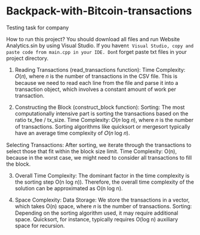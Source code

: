 # Backpack-with-Bitcoin-transactions
Testing task for company

How to run this project? You should download all files and run Website Analytics.sin by using Visual Studio. If you haven`t Visual Studio, copy and paste code from main.cpp in your IDE. Don`t forget paste txt files in your project directory.

1. Reading Transactions (read_transactions function):
Time Complexity: 𝑂(𝑛), where 𝑛 is the number of transactions in the CSV file. This is because we need to read each line from the file and parse it into a transaction object, which involves a constant amount of work per transaction.

2. Constructing the Block (construct_block function):
Sorting: The most computationally intensive part is sorting the transactions based on the ratio tx_fee / tx_size.
Time Complexity: 𝑂(𝑛 log 𝑛), where 𝑛 is the number of transactions. Sorting algorithms like quicksort or mergesort typically have an average time complexity of 𝑂(𝑛 log 𝑛).

Selecting Transactions: After sorting, we iterate through the transactions to select those that fit within the block size limit.
Time Complexity: O(n), because in the worst case, we might need to consider all transactions to fill the block.

3. Overall Time Complexity:
The dominant factor in the time complexity is the sorting step O(n log n)).
Therefore, the overall time complexity of the solution can be approximated as O(n log n).

4. Space Complexity:
Data Storage: We store the transactions in a vector, which takes O(n) space, where 𝑛 is the number of transactions.
Sorting: Depending on the sorting algorithm used, it may require additional space. Quicksort, for instance, typically requires O(log n) auxiliary space for recursion.
